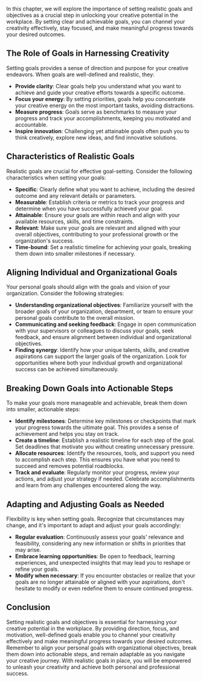 
In this chapter, we will explore the importance of setting realistic goals and objectives as a crucial step in unlocking your creative potential in the workplace. By setting clear and achievable goals, you can channel your creativity effectively, stay focused, and make meaningful progress towards your desired outcomes.

**The Role of Goals in Harnessing Creativity**
----------------------------------------------

Setting goals provides a sense of direction and purpose for your creative endeavors. When goals are well-defined and realistic, they:

* **Provide clarity**: Clear goals help you understand what you want to achieve and guide your creative efforts towards a specific outcome.
* **Focus your energy**: By setting priorities, goals help you concentrate your creative energy on the most important tasks, avoiding distractions.
* **Measure progress**: Goals serve as benchmarks to measure your progress and track your accomplishments, keeping you motivated and accountable.
* **Inspire innovation**: Challenging yet attainable goals often push you to think creatively, explore new ideas, and find innovative solutions.

**Characteristics of Realistic Goals**
--------------------------------------

Realistic goals are crucial for effective goal-setting. Consider the following characteristics when setting your goals:

* **Specific**: Clearly define what you want to achieve, including the desired outcome and any relevant details or parameters.
* **Measurable**: Establish criteria or metrics to track your progress and determine when you have successfully achieved your goal.
* **Attainable**: Ensure your goals are within reach and align with your available resources, skills, and time constraints.
* **Relevant**: Make sure your goals are relevant and aligned with your overall objectives, contributing to your professional growth or the organization's success.
* **Time-bound**: Set a realistic timeline for achieving your goals, breaking them down into smaller milestones if necessary.

**Aligning Individual and Organizational Goals**
------------------------------------------------

Your personal goals should align with the goals and vision of your organization. Consider the following strategies:

* **Understanding organizational objectives**: Familiarize yourself with the broader goals of your organization, department, or team to ensure your personal goals contribute to the overall mission.
* **Communicating and seeking feedback**: Engage in open communication with your supervisors or colleagues to discuss your goals, seek feedback, and ensure alignment between individual and organizational objectives.
* **Finding synergy**: Identify how your unique talents, skills, and creative aspirations can support the larger goals of the organization. Look for opportunities where both your individual growth and organizational success can be achieved simultaneously.

**Breaking Down Goals into Actionable Steps**
---------------------------------------------

To make your goals more manageable and achievable, break them down into smaller, actionable steps:

* **Identify milestones**: Determine key milestones or checkpoints that mark your progress towards the ultimate goal. This provides a sense of achievement and helps you stay on track.
* **Create a timeline**: Establish a realistic timeline for each step of the goal. Set deadlines that motivate you without creating unnecessary pressure.
* **Allocate resources**: Identify the resources, tools, and support you need to accomplish each step. This ensures you have what you need to succeed and removes potential roadblocks.
* **Track and evaluate**: Regularly monitor your progress, review your actions, and adjust your strategy if needed. Celebrate accomplishments and learn from any challenges encountered along the way.

**Adapting and Adjusting Goals as Needed**
------------------------------------------

Flexibility is key when setting goals. Recognize that circumstances may change, and it's important to adapt and adjust your goals accordingly:

* **Regular evaluation**: Continuously assess your goals' relevance and feasibility, considering any new information or shifts in priorities that may arise.
* **Embrace learning opportunities**: Be open to feedback, learning experiences, and unexpected insights that may lead you to reshape or refine your goals.
* **Modify when necessary**: If you encounter obstacles or realize that your goals are no longer attainable or aligned with your aspirations, don't hesitate to modify or even redefine them to ensure continued progress.

**Conclusion**
--------------

Setting realistic goals and objectives is essential for harnessing your creative potential in the workplace. By providing direction, focus, and motivation, well-defined goals enable you to channel your creativity effectively and make meaningful progress towards your desired outcomes. Remember to align your personal goals with organizational objectives, break them down into actionable steps, and remain adaptable as you navigate your creative journey. With realistic goals in place, you will be empowered to unleash your creativity and achieve both personal and professional success.
